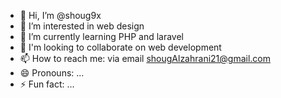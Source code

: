 - 👋 Hi, I’m @shoug9x
- 👀 I’m interested in web design
- 🌱 I’m currently learning PHP and laravel
- 💞️ I'm looking to collaborate on web development
- 📫 How to reach me: via email shougAlzahrani21@gmail.com
- 😄 Pronouns: ...
- ⚡ Fun fact: ...

<!---
shoug9x/shoug9x is a ✨ special ✨ repository because its `README.md` (this file) appears on your GitHub profile.
You can click the Preview link to take a look at your changes.
--->

